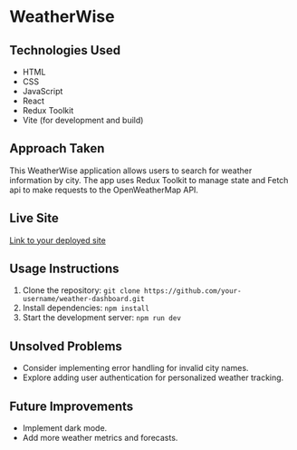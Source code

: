 # WeatherWise

## Technologies Used
- HTML
- CSS
- JavaScript
- React
- Redux Toolkit
- Vite (for development and build)

## Approach Taken
This WeatherWise application allows users to search for weather information by city. The app uses Redux Toolkit to manage state and Fetch api to make requests to the OpenWeatherMap API.

## Live Site
[Link to your deployed site](https://your-deployed-site-url)

## Usage Instructions
1. Clone the repository: `git clone https://github.com/your-username/weather-dashboard.git`
2. Install dependencies: `npm install`
3. Start the development server: `npm run dev`

## Unsolved Problems
- Consider implementing error handling for invalid city names.
- Explore adding user authentication for personalized weather tracking.

## Future Improvements
- Implement dark mode.
- Add more weather metrics and forecasts.
